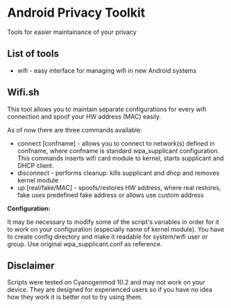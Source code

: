 # Android Privacy Toolkit

Tools for easier maintainance of your privacy

List of tools
-------------

* wifi - easy interface for managing wifi in new Android systems

Wifi.sh
-------

This tool allows you to maintain separate configurations for every wifi
connection and spoof your HW address (MAC) easily.

As of now there are three commands available:
* connect [confname] - allows you to connect to network(s) defined in confname,
where confname is standard wpa_supplicant configuration. This commands inserts
wifi card module to kernel, starts supplicant and DHCP client.
* disconnect - performs cleanup: kills supplicant and dhcp and removes kernel
module
* up [real/fake/MAC] - spoofs/restores HW address, where real restores, fake
uses predefined fake address or allows use custom address

**Configuration:**

It may be necessary to modify some of the script's variables in order for it to
work on your configuration (especially name of kernel module). You have to
create config directory and make it readable for system/wifi user or group. Use
original wpa_supplicant.conf as reference.

Disclaimer
----------

Scripts were tested on Cyanogenmod 10.2 and may not work on your device. They
are designed for experienced users so if you have no idea how they work it is
better not to try using them.